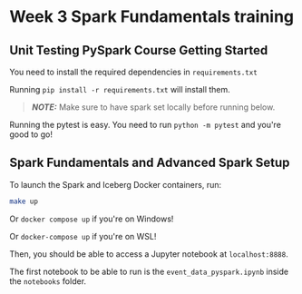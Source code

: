 # Week 3 Spark Fundamentals training

## Unit Testing PySpark Course Getting Started

You need to install the required dependencies in `requirements.txt`

Running `pip install -r requirements.txt` will install them.

> **_NOTE:_** Make sure to have spark set locally before running below.


Running the pytest is easy. You need to run `python -m pytest` and you're good to go!



## Spark Fundamentals and Advanced Spark Setup

To launch the Spark and Iceberg Docker containers, run:

```bash
make up
```

Or `docker compose up` if you're on Windows!

Or `docker-compose up` if you're on WSL!

Then, you should be able to access a Jupyter notebook at `localhost:8888`.

The first notebook to be able to run is the `event_data_pyspark.ipynb` inside the `notebooks` folder.
